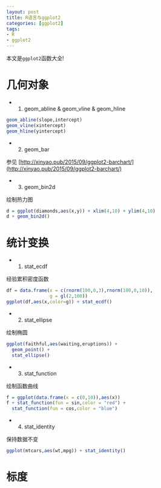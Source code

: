 ```yaml
---
layout: post
title: R语言与ggplot2
categories: [ggplot2]
tags:
- R
- ggplot2
---
```


本文是`ggplot2`函数大全!

# 几何对象

- 1.  geom_abline & geom_vline & geom_hline

```r
geom_abline(slope,intercept)
geom_vline(xintercept)
geom_hline(yintercept)
```

- 2.  geom_bar

参见 [http://xinyao.pub/2015/09/ggplot2-barchart/](http://xinyao.pub/2015/09/ggplot2-barchart/)

- 3.  geom_bin2d

绘制热力图

```r
d = ggplot(diamonds,aes(x,y)) + xlim(4,10) + ylim(4,10)
d + geom_bin2d()
```


# 统计变换

- 1.  stat_ecdf

经验累积密度函数

```r
df = data.frame(x = c(rnorm(100,0,3),rnorm(100,0,10)),
                g = gl(2,100))
ggplot(df,aes(x,color=g)) + stat_ecdf()
```

- 2.  stat_ellipse

绘制椭圆

```r
ggplot(faithful,aes(waiting,eruptions)) +
  geom_point() +
  stat_ellipse()
```

- 3.  stat_function

绘制函数曲线

```r
f = ggplot(data.frame(x = c(0,10)),aes(x))
f + stat_function(fun = sin,color = "red") +
  stat_function(fun = cos,color = "blue")
```

- 4.  stat_identity

保持数据不变

```r
ggplot(mtcars,aes(wt,mpg)) + stat_identity()
```


# 标度
